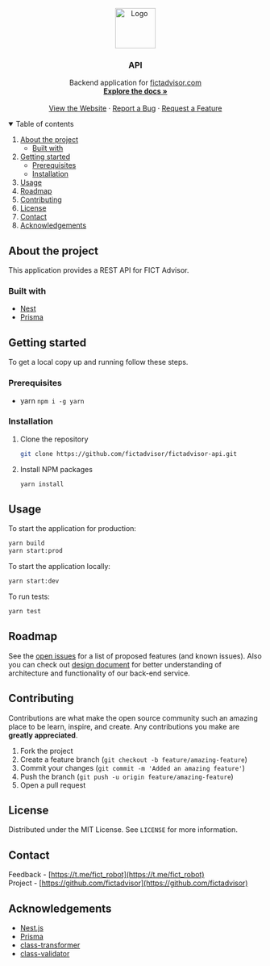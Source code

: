 <p align="center">
  <a href="https://github.com/fictadvisor/fictadvisor-api">
    <img src="https://i.imgur.com/ChzUSaU.png" alt="Logo" width="80px">
  </a>

  <h3 align="center">API</h3>

  <p align="center">
    Backend application for <a href="https://fictadvisor.com">fictadvisor.com</a>
    <br />
    <a href="https://github.com/fictadvisor/fictadvisor-api/wiki"><strong>Explore the docs »</strong></a>
    <br />
    <br />
    <a href="https://fictadvisor.com">View the Website</a>
    ·
    <a href="https://github.com/fictadvisor/fictadvisor-api/issues">Report a Bug</a>
    ·
    <a href="https://github.com/fictadvisor/fictadvisor-api/issues">Request a Feature</a>
  </p>
</p>

<details open="open">
  <summary>Table of contents</summary>
  <ol>
    <li>
      <a href="#about-the-project">About the project</a>
      <ul>
        <li><a href="#built-with">Built with</a></li>
      </ul>
    </li>
    <li>
      <a href="#getting-started">Getting started</a>
      <ul>
        <li><a href="#prerequisites">Prerequisites</a></li>
        <li><a href="#installation">Installation</a></li>
      </ul>
    </li>
    <li><a href="#usage">Usage</a></li>
    <li><a href="#roadmap">Roadmap</a></li>
    <li><a href="#contributing">Contributing</a></li>
    <li><a href="#license">License</a></li>
    <li><a href="#contact">Contact</a></li>
    <li><a href="#acknowledgements">Acknowledgements</a></li>
  </ol>
</details>

## About the project
This application provides a REST API for FICT Advisor.

### Built with

* [Nest](https://github.com/nestjs/nest)
* [Prisma](https://www.prisma.io)

## Getting started

To get a local copy up and running follow these steps.

### Prerequisites

* yarn `npm i -g yarn`

### Installation

1. Clone the repository
   ```sh
   git clone https://github.com/fictadvisor/fictadvisor-api.git
   ```
2. Install NPM packages
   ```sh
   yarn install
   ```

## Usage

To start the application for production:
```sh
yarn build
yarn start:prod
```

To start the application locally: 
```sh
yarn start:dev
```

To run tests:
```sh
yarn test
```

## Roadmap

See the [open issues](https://github.com/fictadvisor/fictadvisor-api/issues) for a list of proposed features (and known issues).
Also you can check out [design document]() for better understanding of architecture and functionality of our back-end service.

## Contributing

Contributions are what make the open source community such an amazing place to be learn, inspire, and create. Any contributions you make are **greatly appreciated**.

1. Fork the project
2. Create a feature branch (`git checkout -b feature/amazing-feature`)
3. Commit your changes (`git commit -m 'Added an amazing feature'`)
4. Push the branch (`git push -u origin feature/amazing-feature`)
5. Open a pull request

## License

Distributed under the MIT License. See `LICENSE` for more information.

## Contact

Feedback - [https://t.me/fict_robot](https://t.me/fict_robot)  
Project - [https://github.com/fictadvisor](https://github.com/fictadvisor)

## Acknowledgements
* [Nest.js](https://docs.nestjs.com)
* [Prisma](https://prisma.io)
* [class-transformer](https://github.com/typestack/class-transformer)
* [class-validator](https://github.com/typestack/class-validator)
